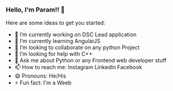 ### Hello, I'm Param!! 👋


Here are some ideas to get you started:

- 🔭 I’m currently working on DSC Lead application
- 🌱 I’m currently learning AngularJS
- 👯 I’m looking to collaborate on any python Project
- 🤔 I’m looking for help with C++
- 💬 Ask me about Python or any Frontend web developer stuff
- 📫 How to reach me: Instagram LinkedIn Facebook
- 😄 Pronouns: He/His
- ⚡ Fun fact: I'm a Weeb




<img scr="https://github-readme-stats.vercel.app/api?username=ParamTatiya02&show_icons=true&title_color=ffffff&icon_color=bb2acf&text_color=daf7dc&bg_color=151515">
